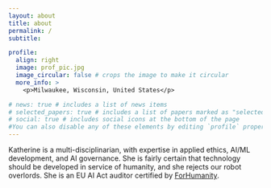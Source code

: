 ```yaml
---
layout: about
title: about
permalink: /
subtitle: 

profile:
  align: right
  image: prof_pic.jpg
  image_circular: false # crops the image to make it circular
  more_info: >
    <p>Milwaukee, Wisconsin, United States</p>

# news: true # includes a list of news items
# selected_papers: true # includes a list of papers marked as "selected={true}"
# social: true # includes social icons at the bottom of the page
#You can also disable any of these elements by editing `profile` property of the YAML header of your `_pages/about.md`. Edit `_bibliography/papers.bib` and Jekyll will render your [publications page](/al-folio/publications/) automatically.
---
```


Katherine is a multi-disciplinarian, with expertise in applied ethics, AI/ML development, and AI governance. She is fairly certain that technology should be developed in service of humanity, and she rejects our robot overlords. She is an EU AI Act auditor certified by [ForHumanity](https://www.forhumanity.dev).




